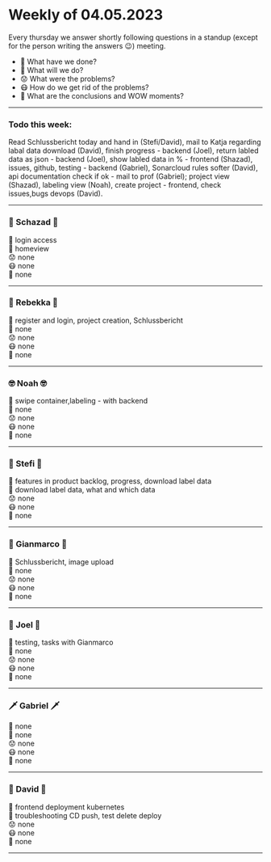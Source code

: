 # Weekly of 04.05.2023

Every thursday we answer shortly following questions in a standup (except for the person writing the answers 😉) meeting.
* 📜 What have we done?
* 🔮 What will we do?
* 😟 What were the problems?
* 😷 How do we get rid of the problems?
* 🤯 What are the conclusions and WOW moments?

<hr>

### Todo this week:
Read Schlussbericht today and hand in (Stefi/David), mail to Katja regarding labal data download (David), finish progress - backend (Joel), 
return labled data as json - backend (Joel), show labled data in % - frontend (Shazad), issues, github, testing - backend (Gabriel), Sonarcloud rules softer (David), 
api documentation check if ok - mail to prof (Gabriel); project view (Shazad), labeling view (Noah), create project - frontend, check issues,bugs devops (David).

<hr>

### 🦅 Schazad 🦅
📜 login access </br>
🔮 homeview </br>
😟 none </br>
😷 none </br>
🤯 none </br>

<hr>

### 🦁 Rebekka 🦁
📜 register and login, project creation, Schlussbericht </br>
🔮 none </br>
😟 none </br>
😷 none </br>
🤯 none </br>

<hr>

### 🤓 Noah 🤓
📜 swipe container,labeling - with backend </br>
🔮 none </br>
😟 none </br>
😷 none </br>
🤯 none </br>

<hr>

### 🌚 Stefi 🌚
📜 features in product backlog, progress, download label data </br>
🔮 download label data, what and which data </br>
😟 none </br>
😷 none </br>
🤯 none </br>

<hr>

### 🐻 Gianmarco 🐻
📜 Schlussbericht, image upload </br>
🔮 none </br>
😟 none </br>
😷 none </br>
🤯 none </br>

<hr>

### 🤩 Joel 🤩
📜 testing, tasks with Gianmarco </br>
🔮 none </br>
😟 none </br>
😷 none </br>
🤯 none </br>

<hr>

### 🗡️ Gabriel 🗡️
📜 none </br>
🔮 none </br>
😟 none </br>
😷 none </br>
🤯 none </br>

<hr>

### 🦍 David 🦍
📜 frontend deployment kubernetes </br>
🔮 troubleshooting CD push, test delete deploy </br>
😟 none </br>
😷 none </br>
🤯 none </br>

<hr>
